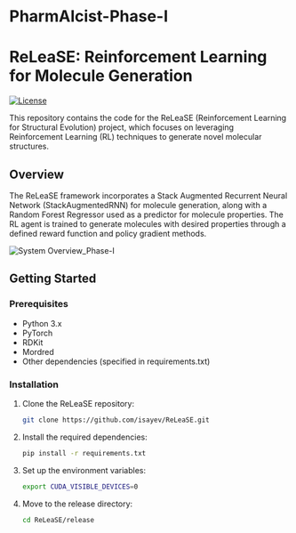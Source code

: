 # PharmAIcist-Phase-I
 
# ReLeaSE: Reinforcement Learning for Molecule Generation

[![License](https://img.shields.io/badge/license-MIT-blue.svg)](LICENSE)

This repository contains the code for the ReLeaSE (Reinforcement Learning for Structural Evolution) project, which focuses on leveraging Reinforcement Learning (RL) techniques to generate novel molecular structures.

## Overview

The ReLeaSE framework incorporates a Stack Augmented Recurrent Neural Network (StackAugmentedRNN) for molecule generation, along with a Random Forest Regressor used as a predictor for molecule properties. The RL agent is trained to generate molecules with desired properties through a defined reward function and policy gradient methods.

![System Overview_Phase-I](https://github.com/Manikanta-7342/PharmAIcist-Phase-I/assets/92366177/9ed808f2-3e74-4190-8301-2e6d01d02a24)


## Getting Started

### Prerequisites

- Python 3.x
- PyTorch
- RDKit
- Mordred
- Other dependencies (specified in requirements.txt)

### Installation

1. Clone the ReLeaSE repository:

    ```bash
    git clone https://github.com/isayev/ReLeaSE.git
    ```

2. Install the required dependencies:

    ```bash
    pip install -r requirements.txt
    ```

3. Set up the environment variables:

    ```bash
    export CUDA_VISIBLE_DEVICES=0
    ```

4. Move to the release directory:

    ```bash
    cd ReLeaSE/release
    ```

